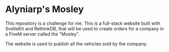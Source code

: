 # Alyniarp's Mosley

This repository is a challenge for me. This is a full-stack website built with SvelteKit and RethinkDB, that will be used to create orders for a company in a FiveM server called the "Mosley".

The website is used to publish all the vehicles sold by the company.